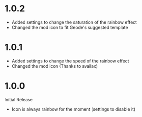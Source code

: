 # 1.0.2
- Added settings to change the saturation of the rainbow effect
- Changed the mod icon to fit Geode's suggested template

# 1.0.1
- Added settings to change the speed of the rainbow effect
- Changed the mod icon (Thanks to availax)

# 1.0.0
Initial Release
- Icon is always rainbow for the moment (settings to disable it)